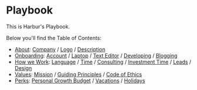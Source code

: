 # Playbook

This is Harbur's Playbook.

Below you'll find the Table of Contents:

* [About]: [Company] / [Logo] / [Description]
* [Onboarding]: [Account] / [Laptop] / [Text Editor] / [Developing] / [Blogging]
* [How we Work]: [Language] / [Time] / [Consulting] / [Investment Time] / [Leads] / [Design]
* [Values]: [Mission] / [Guiding Principles] / [Code of Ethics]
* [Perks]: [Personal Growth Budget] / [Vacations] / [Holidays]

[About]: docs/about.md
  [Company]: docs/about.md#company
  [Logo]: docs/about.md#logo
  [Description]: docs/about.md#description

[Onboarding]: docs/onboarding.md
  [Account]: docs/onboarding.md#account
  [Laptop]: docs/onboarding.md#laptop
  [Text Editor]: docs/onboarding.md#text-editor
  [Planning]: docs/onboarding.md#planning
  [Developing]: docs/onboarding.md#developing
  [Blogging]: docs/onboarding.md#blogging

[How we Work]: docs/how-we-work.md
  [Language]: docs/how-we-work.md#language
  [Time]: docs/how-we-work.md#time
  [Consulting]: docs/how-we-work.md#consulting
  [Investment Time]: docs/how-we-work.md#investment-time
  [Leads]: docs/how-we-work.md#leads
  [Design]: docs/how-we-work.md#design

[Values]: docs/values.md
  [Mission]: docs/values.md#mission
  [Guiding Principles]: docs/values.md#guiding-principles
  [Code of Ethics]: docs/values.md#code-of-ethics

[Perks]: docs/perks.md
  [Personal Growth Budget]: docs/perks.md#personal-growth-budget
  [Vacations]: docs/perks.md#vacations
  [Holidays]: docs/perks.md#holidays
